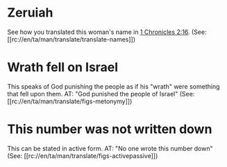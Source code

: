 # Zeruiah

See how you translated this woman's name in [1 Chronicles 2:16](../02/16.md). (See: [[rc://en/ta/man/translate/translate-names]])

# Wrath fell on Israel

This speaks of God punishing the people as if his "wrath" were something that fell upon them. AT: "God punished the people of Israel" (See: [[rc://en/ta/man/translate/figs-metonymy]])

# This number was not written down

This can be stated in active form. AT: "No one wrote this number down" (See: [[rc://en/ta/man/translate/figs-activepassive]])

